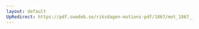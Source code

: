 ```yaml
---
layout: default
UpRedirect: https://pdf.swedeb.se/riksdagen-motions-pdf/1867/mot_1867__fk__00081.pdf
---
```

